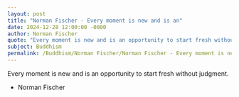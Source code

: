 ```yaml
---
layout: post
title: "Norman Fischer - Every moment is new and is an"
date: 2024-12-28 12:00:00 -0000
author: Norman Fischer
quote: "Every moment is new and is an opportunity to start fresh without judgment."
subject: Buddhism
permalink: /Buddhism/Norman Fischer/Norman Fischer - Every moment is new and is an
---
```


Every moment is new and is an opportunity to start fresh without judgment.

- Norman Fischer
